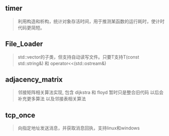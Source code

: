 ## timer
> 利用构造和析构，统计对象存活时间，用于推测某函数的运行耗时，使计时代码更简短。
## File_Loader
> std::vector<T>的子类，但支持自动读写文件。只要T支持T(const std::string&) 和 operator<<(std::ostream&)
## adjacency_matrix
> 邻接矩阵相关算法实现, 包含 dijkstra 和 floyd
> 暂时只是整合旧代码 以后会补充更多算法 以及邻接表相关算法
## tcp_once
> 向指定地址发送消息，并获取消息回执，支持linux和windows
